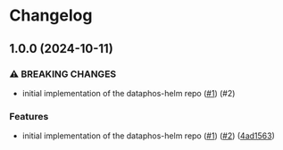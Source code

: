 # Changelog

## 1.0.0 (2024-10-11)


### ⚠ BREAKING CHANGES

* initial implementation of the dataphos-helm repo ([#1](https://github.com/dataphos/dataphos-helm/issues/1)) (#2)

### Features

* initial implementation of the dataphos-helm repo ([#1](https://github.com/dataphos/dataphos-helm/issues/1)) ([#2](https://github.com/dataphos/dataphos-helm/issues/2)) ([4ad1563](https://github.com/dataphos/dataphos-helm/commit/4ad1563723116f3689c63a5100a7073cf6f8fb2e))
